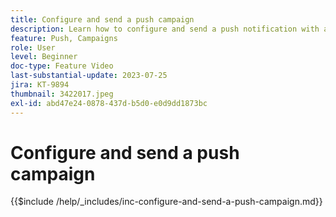 ```yaml
---
title: Configure and send a push campaign
description: Learn how to configure and send a push notification with a campaign.
feature: Push, Campaigns
role: User
level: Beginner
doc-type: Feature Video
last-substantial-update: 2023-07-25
jira: KT-9894
thumbnail: 3422017.jpeg
exl-id: abd47e24-0878-437d-b5d0-e0d9dd1873bc
---
```

# Configure and send a push campaign

{{$include /help/_includes/inc-configure-and-send-a-push-campaign.md}}
